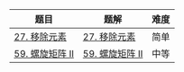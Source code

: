 | 题目                                                         | 题解                                                         | 难度 |
| ------------------------------------------------------------ | ------------------------------------------------------------ | ---- |
| [27. 移除元素](https://leetcode.cn/problems/remove-element/) | [27. 移除元素](https://github.com/Hipopaaaaa/MyLeetcode/blob/main/question/21-30/27.%20%E7%A7%BB%E9%99%A4%E5%85%83%E7%B4%A0.md) | 简单 |
| [59. 螺旋矩阵 II](https://leetcode.cn/problems/spiral-matrix-ii/description/) | [59. 螺旋矩阵 II](https://github.com/Hipopaaaaa/MyLeetcode/blob/main/question/51-60/59.%20%E8%9E%BA%E6%97%8B%E7%9F%A9%E9%98%B5%20II.md) | 中等 |


